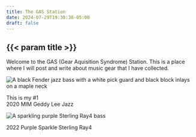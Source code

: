```yaml
---
title: The GAS Station
date: 2024-07-29T19:38:38-05:00
draft: false
---
```


<div class="construction"></div>

## {{< param title >}}

Welcome to the GAS (Gear Aquisition Syndrome) Station.
This is a place where I will post and write about music gear that I have collected.

<section class="flexbox-container frame">
  <img src="/music/gl_jazz.jpg" alt="A black Fender jazz bass with a white pick guard and black block inlays on a maple neck">
  <p>This is my #1<br>2020 MIM Geddy Lee Jazz</p>
</section>

<section class="flexbox-container frame">
  <img src="/music/sterling_ray4.jpg" alt="A sparkling purple Sterling Ray4 bass">
  <p>2022 Purple Sparkle Sterling Ray4</p>
</section>
